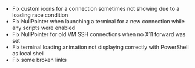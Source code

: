 - Fix custom icons for a connection sometimes not showing due to a loading race condition
- Fix NullPointer when launching a terminal for a new connection while any scripts were enabled
- Fix NullPointer for old VM SSH connections when no X11 forward was set
- Fix terminal loading animation not displaying correctly with PowerShell as local shell
- Fix some broken links
